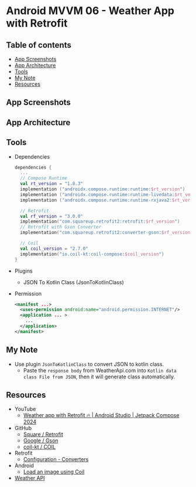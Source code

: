 <!-- omit in toc -->
# Android MVVM 06 - Weather App with Retrofit

<!-- omit in toc -->
## Table of contents

- [App Screenshots](#app-screenshots)
- [App Architecture](#app-architecture)
- [Tools](#tools)
- [My Note](#my-note)
- [Resources](#resources)

## App Screenshots

## App Architecture

## Tools

- Dependencies

  ```kts
  dependencies {
    ...
    // Compose Runtime
    val rt_version = "1.8.3"
    implementation ("androidx.compose.runtime:runtime:$rt_version")
    implementation ("androidx.compose.runtime:runtime-livedata:$rt_version")
    implementation ("androidx.compose.runtime:runtime-rxjava2:$rt_version")

    // Retrofit
    val rf_version = "3.0.0"
    implementation("com.squareup.retrofit2:retrofit:$rf_version")
    // Retrofit with Gson Converter
    implementation("com.squareup.retrofit2:converter-gson:$rf_version")

    // Coil
    val coil_version = "2.7.0"
    implementation("io.coil-kt:coil-compose:$coil_version")
  }
  
  ```

- Plugins
  - JSON To Kotlin Class (JsonToKotlinClass)

- Permission

  ``` xml
  <manifest ...>
    <uses-permission android:name="android.permission.INTERNET"/>
    <application ... >
      ...
    </application>
  </manifest>
  ```

## My Note

- Use plugin `JsonToKotlinClass` to convert JSON to kotlin class.
  - Paste the `response body` from WeatherApi.com into
    `Kotlin data class File from JSON`, then it will generate class
    automatically.

## Resources

- YouTube
  - [Weather app with Retrofit 🔥 | Android Studio | Jetpack Compose 2024](https://youtu.be/Kn6vUH1uJT4?si=zUANLk3E7BbhnyKD)
- GitHub
  - [Square / Retrofit](https://github.com/square/retrofit)
  - [Google / Gson](https://github.com/google/gson)
  - [coil-kt / COIL](https://github.com/coil-kt/coil)
- Retrofit
  - [Configuration - Converters](https://square.github.io/retrofit/configuration/#converters)
- Android
  - [Load an image using Coil](https://developer.android.com/develop/ui/compose/quick-guides/content/load-images#load_an_image_using_coil)
- [Weather API](https://www.weatherapi.com/)
